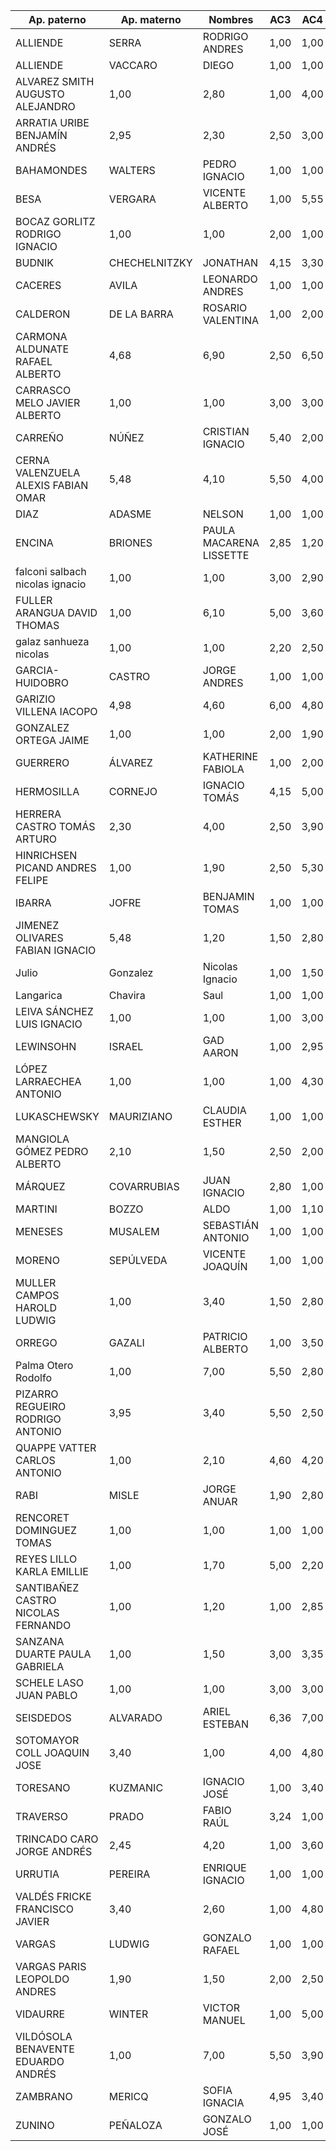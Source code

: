 Ap. paterno	|	Ap. materno	|	Nombres	|	AC3	|	AC4	|	AC5	|	AC6	|	AC7	|	AC8	|	C1	|	C2	|	C3	|	I1	|	T1	|
----------------	|	----------------	|	----------------	|	----------------	|	----------------	|	----------------	|	----------------	|	----------------	|	----------------	|	----------------	|	----------------	|	----------------	|	----------------	|	----------------	|
ALLIENDE	|	SERRA	|	RODRIGO ANDRES	|	1,00	|	1,00	|	5,00	|	5,70	|	7,00	|	2,90	|	1,00	|	1,00	|	5,50	|	1,00	|	5,60	|
ALLIENDE	|	VACCARO	|	DIEGO	|	1,00	|	1,00	|	1,00	|	4,85	|	1,00	|	3,30	|	2,50	|	1,00	|	6,80	|	5,18	|	5,55	|
ALVAREZ		SMITH		AUGUSTO ALEJANDRO	|	1,00	|	2,80	|	1,00	|	4,00	|	3,75	|	1,00	|	1,00	|	1,00	|	1,00	|	3,12	|	3,90	|
ARRATIA		URIBE		BENJAMÍN ANDRÉS	|	2,95	|	2,30	|	2,50	|	3,00	|	3,70	|	2,70	|	4,00	|	1,00	|	4,00	|	3,46	|	4,45	|
BAHAMONDES	|	WALTERS	|	PEDRO IGNACIO	|	1,00	|	1,00	|	1,00	|	1,00	|	6,60	|	2,80	|	6,20	|	7,00	|	7,00	|	5,33	|	6,20	|
BESA	|	VERGARA	|	VICENTE ALBERTO	|	1,00	|	5,55	|	1,00	|	1,00	|	3,70	|	4,20	|	4,00	|	7,00	|	7,00	|	4,88	|	6,00	|
BOCAZ		GORLITZ		RODRIGO IGNACIO	|	1,00	|	1,00	|	2,00	|	1,00	|	1,00	|	1,00	|	7,00	|	1,00	|	1,00	|	2,61	|	1,20	|
BUDNIK	|	CHECHELNITZKY	|	JONATHAN	|	4,15	|	3,30	|	2,00	|	2,50	|	6,60	|	4,50	|	2,50	|	1,00	|	6,80	|	4,58	|	5,60	|
CACERES	|	AVILA	|	LEONARDO ANDRES	|	1,00	|	1,00	|	1,00	|	1,00	|	1,00	|	6,00	|	1,00	|	1,00	|	1,00	|	1,00	|	1,00	|
CALDERON	|	DE LA BARRA	|	ROSARIO VALENTINA	|	1,00	|	2,00	|	1,00	|	4,85	|	1,00	|	1,00	|	5,50	|	1,00	|	1,00	|	4,27	|	4,95	|
CARMONA		ALDUNATE		RAFAEL ALBERTO	|	4,68	|	6,90	|	2,50	|	6,50	|	6,90	|	1,00	|	7,00	|	1,00	|	6,60	|	5,41	|	3,60	|
CARRASCO		MELO		JAVIER ALBERTO	|	1,00	|	1,00	|	3,00	|	3,00	|	6,45	|	4,50	|	1,00	|	4,00	|	6,80	|	2,32	|	3,45	|
CARREÑO	|	NÚÑEZ	|	CRISTIAN IGNACIO	|	5,40	|	2,00	|	4,50	|	5,00	|	7,00	|	5,00	|	7,00	|	7,00	|	6,80	|	1,00	|	5,30	|
CERNA		VALENZUELA		ALEXIS FABIAN OMAR	|	5,48	|	4,10	|	5,50	|	4,00	|	5,40	|	1,00	|	7,00	|	1,00	|	6,80	|	3,90	|	4,10	|
DIAZ	|	ADASME	|	NELSON	|	1,00	|	1,00	|	1,00	|	1,00	|	6,00	|	3,00	|	1,20	|	1,00	|	1,00	|	3,40	|	5,05	|
ENCINA	|	BRIONES	|	PAULA MACARENA LISSETTE	|	2,85	|	1,20	|	2,00	|	4,30	|	1,00	|	2,80	|	5,50	|	1,00	|	6,80	|	2,65	|	4,55	|
falconi		salbach		nicolas ignacio 	|	1,00	|	1,00	|	3,00	|	2,90	|	4,10	|	4,70	|	3,50	|	1,00	|	6,80	|	4,02	|	1,20	|
FULLER		ARANGUA		DAVID THOMAS	|	1,00	|	6,10	|	5,00	|	3,60	|	2,10	|	1,00	|	7,00	|	2,00	|	1,00	|	2,98	|	1,00	|
galaz		sanhueza		nicolas	|	1,00	|	1,00	|	2,20	|	2,50	|	4,50	|	1,00	|	2,50	|	1,00	|	1,00	|	3,40	|	4,10	|
GARCIA-HUIDOBRO	|	CASTRO	|	JORGE ANDRES	|	1,00	|	1,00	|	2,50	|	1,00	|	1,00	|	1,00	|	1,00	|	1,00	|	1,00	|	3,67	|	3,25	|
GARIZIO		VILLENA		IACOPO	|	4,98	|	4,60	|	6,00	|	4,80	|	4,35	|	6,80	|	5,50	|	7,00	|	3,80	|	4,21	|	4,80	|
GONZALEZ		ORTEGA		JAIME	|	1,00	|	1,00	|	2,00	|	1,90	|	2,50	|	1,00	|	1,00	|	4,00	|	1,00	|	1,00	|	3,35	|
GUERRERO	|	ÁLVAREZ	|	KATHERINE FABIOLA	|	1,00	|	2,00	|	1,00	|	5,70	|	3,25	|	2,50	|	2,00	|	1,00	|	3,70	|	2,29	|	2,35	|
HERMOSILLA	|	CORNEJO	|	IGNACIO TOMÁS	|	4,15	|	5,00	|	3,00	|	4,20	|	2,75	|	1,00	|	3,00	|	1,00	|	1,00	|	3,29	|	4,95	|
HERRERA		CASTRO		TOMÁS ARTURO	|	2,30	|	4,00	|	2,50	|	3,90	|	3,30	|	5,00	|	3,00	|	7,00	|	7,00	|	3,88	|	4,25	|
HINRICHSEN		PICAND		ANDRES FELIPE	|	1,00	|	1,90	|	2,50	|	5,30	|	6,00	|	1,00	|	4,00	|	1,00	|	1,00	|	4,78	|	2,85	|
IBARRA	|	JOFRE	|	BENJAMIN TOMAS	|	1,00	|	1,00	|	1,00	|	1,00	|	1,00	|	1,00	|	4,00	|	1,00	|	3,80	|	3,32	|	4,60	|
JIMENEZ		OLIVARES		FABIAN IGNACIO	|	5,48	|	1,20	|	1,50	|	2,80	|	1,00	|	4,00	|	6,50	|	1,00	|	4,00	|	3,33	|	2,25	|
Julio	|	Gonzalez	|	Nicolas Ignacio	|	1,00	|	1,50	|	4,00	|	3,40	|	4,90	|	2,00	|	4,00	|	1,00	|	3,80	|	3,39	|	3,40	|
Langarica	|	Chavira	|	Saul	|	1,00	|	1,00	|	1,00	|	2,95	|	7,00	|	3,20	|	6,00	|	7,00	|	4,00	|	3,67	|	2,30	|
LEIVA		SÁNCHEZ		LUIS IGNACIO	|	1,00	|	1,00	|	1,00	|	3,00	|	6,85	|	1,00	|	5,50	|	7,00	|	1,00	|	3,82	|	3,00	|
LEWINSOHN	|	ISRAEL	|	GAD AARON	|	1,00	|	2,95	|	3,00	|	4,20	|	2,70	|	3,50	|	3,00	|	1,00	|	6,80	|	3,64	|	4,85	|
LÓPEZ		LARRAECHEA		ANTONIO	|	1,00	|	1,00	|	1,00	|	4,30	|	5,05	|	1,00	|	1,00	|	1,00	|	6,80	|	4,93	|	1,00	|
LUKASCHEWSKY	|	MAURIZIANO	|	CLAUDIA ESTHER	|	1,00	|	1,00	|	2,20	|	4,30	|	4,50	|	2,90	|	3,50	|	1,00	|	1,00	|	3,75	|	5,30	|
MANGIOLA		GÓMEZ		PEDRO ALBERTO	|	2,10	|	1,50	|	2,50	|	2,00	|	5,95	|	3,00	|	2,50	|	1,00	|	3,80	|	3,48	|	3,00	|
MÁRQUEZ	|	COVARRUBIAS	|	JUAN IGNACIO	|	2,80	|	1,00	|	3,50	|	3,90	|	3,10	|	4,50	|	6,50	|	1,00	|	6,80	|	2,86	|	6,30	|
MARTINI	|	BOZZO	|	ALDO	|	1,00	|	1,10	|	1,00	|	1,00	|	3,40	|	2,50	|	6,25	|	1,00	|	1,00	|	3,17	|	2,45	|
MENESES	|	MUSALEM	|	SEBASTIÁN ANTONIO	|	1,00	|	1,00	|	5,00	|	2,75	|	2,90	|	1,00	|	3,40	|	1,00	|	7,00	|	3,97	|	4,30	|
MORENO	|	SEPÚLVEDA	|	VICENTE JOAQUÍN	|	1,00	|	1,00	|	1,00	|	1,00	|	2,25	|	1,00	|	4,00	|	1,00	|	6,80	|	1,00	|	3,60	|
MULLER		CAMPOS		HAROLD LUDWIG	|	1,00	|	3,40	|	1,50	|	2,80	|	5,10	|	2,80	|	1,50	|	1,00	|	2,50	|	2,05	|	3,55	|
ORREGO	|	GAZALI	|	PATRICIO ALBERTO	|	1,00	|	3,50	|	3,00	|	7,00	|	4,80	|	1,00	|	2,50	|	1,00	|	1,00	|	4,51	|	4,10	|
Palma		Otero		Rodolfo	|	1,00	|	7,00	|	5,50	|	2,80	|	7,00	|	6,00	|	4,50	|	6,00	|	4,00	|	4,76	|	1,00	|
PIZARRO		REGUEIRO		RODRIGO ANTONIO	|	3,95	|	3,40	|	5,50	|	2,50	|	6,60	|	4,50	|	3,75	|	1,00	|	6,80	|	2,89	|	2,95	|
QUAPPE		VATTER		CARLOS ANTONIO	|	1,00	|	2,10	|	4,60	|	4,20	|	4,25	|	6,00	|	4,75	|	6,00	|	6,60	|	4,00	|	5,15	|
RABI	|	MISLE	|	JORGE ANUAR	|	1,90	|	2,80	|	5,00	|	4,00	|	3,95	|	1,00	|	7,00	|	1,00	|	1,00	|	4,45	|	3,70	|
RENCORET		DOMINGUEZ		TOMAS	|	1,00	|	1,00	|	1,00	|	1,00	|	1,00	|	1,00	|	1,00	|	1,00	|	1,00	|	2,08	|	2,10	|
REYES		LILLO		KARLA EMILLIE	|	1,00	|	1,70	|	5,00	|	2,20	|	4,35	|	4,30	|	3,00	|	1,00	|	6,80	|	2,31	|	2,60	|
SANTIBAÑEZ		CASTRO		NICOLAS FERNANDO	|	1,00	|	1,20	|	1,00	|	2,85	|	3,70	|	1,00	|	2,50	|	2,00	|	1,00	|	1,00	|	5,00	|
SANZANA		DUARTE		PAULA GABRIELA	|	1,00	|	1,50	|	3,00	|	3,35	|	3,55	|	2,30	|	1,50	|	1,00	|	1,00	|	3,68	|	4,00	|
SCHELE		LASO		JUAN PABLO	|	1,00	|	1,00	|	3,00	|	3,00	|	5,78	|	2,60	|	1,00	|	7,00	|	6,60	|	4,12	|	3,80	|
SEISDEDOS	|	ALVARADO	|	ARIEL ESTEBAN	|	6,36	|	7,00	|	7,00	|	7,00	|	7,00	|	7,00	|	1,00	|	7,00	|	6,60	|	5,71	|	6,30	|
SOTOMAYOR		COLL		JOAQUIN JOSE	|	3,40	|	1,00	|	4,00	|	4,80	|	3,40	|	3,80	|	3,50	|	1,00	|	6,80	|	4,41	|	3,55	|
TORESANO	|	KUZMANIC	|	IGNACIO JOSÉ	|	1,00	|	3,40	|	2,80	|	3,40	|	4,85	|	5,90	|	5,00	|	1,00	|	5,50	|	4,84	|	1,00	|
TRAVERSO	|	PRADO	|	FABIO RAÚL	|	3,24	|	1,00	|	1,00	|	5,35	|	1,00	|	1,00	|	3,00	|	1,00	|	1,00	|	3,43	|	1,00	|
TRINCADO		CARO		JORGE ANDRÉS	|	2,45	|	4,20	|	1,00	|	3,60	|	3,50	|	1,00	|	2,50	|	1,00	|	1,00	|	4,31	|	5,10	|
URRUTIA	|	PEREIRA	|	ENRIQUE IGNACIO	|	1,00	|	1,00	|	1,40	|	3,10	|	5,75	|	6,00	|	3,50	|	1,00	|	6,60	|	4,03	|	5,45	|
VALDÉS		FRICKE		FRANCISCO JAVIER	|	3,40	|	2,60	|	1,00	|	4,80	|	4,00	|	3,80	|	3,00	|	1,00	|	6,80	|	4,26	|	4,75	|
VARGAS	|	LUDWIG	|	GONZALO RAFAEL	|	1,00	|	1,00	|	1,00	|	1,00	|	6,70	|	3,00	|	3,00	|	1,00	|	6,60	|	4,78	|	6,30	|
VARGAS		PARIS		LEOPOLDO ANDRES	|	1,90	|	1,50	|	2,00	|	2,50	|	4,00	|	2,00	|	4,00	|	1,00	|	3,80	|	2,68	|	4,30	|
VIDAURRE	|	WINTER	|	VICTOR MANUEL	|	1,00	|	5,00	|	2,50	|	1,00	|	3,30	|	5,30	|	5,00	|	1,00	|	6,80	|	4,70	|	6,00	|
VILDÓSOLA		BENAVENTE		EDUARDO ANDRÉS	|	1,00	|	7,00	|	5,50	|	3,90	|	4,90	|	6,80	|	6,00	|	2,00	|	6,80	|	4,82	|	4,75	|
ZAMBRANO	|	MERICQ	|	SOFIA IGNACIA	|	4,95	|	3,40	|	5,50	|	5,40	|	5,70	|	1,00	|	5,00	|	1,00	|	1,00	|	5,23	|	5,40	|
ZUNINO	|	PEÑALOZA	|	GONZALO JOSÉ	|	1,00	|	1,00	|	1,00	|	1,00	|	1,00	|	1,00	|	5,00	|	1,00	|	1,00	|	4,13	|	3,80	|
																											
																											
